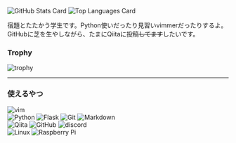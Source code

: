![GitHub Stats Card](https://github-readme-stats.vercel.app/api?username=4513ECHO&show_icons=true)
![Top Languages Card](https://github-readme-stats.vercel.app/api/top-langs/?username=4513ECHO)

宿題とたたかう学生です。Python使いだったり見習いvimmerだったりするよ。
GitHubに芝を生やしながら、たまにQiitaに投稿~~してます~~したいです。

### Trophy

![trophy](https://github-profile-trophy.vercel.app/?username=4513ECHO)

- - - 

### 使えるやつ

![vim](https://img.shields.io/badge/-vim-019733.svg?style=popout-square&logo=vim) <br>
![Python](https://img.shields.io/badge/-Python-F0E113.svg?style=popout-square&logo=python)
![Flask](https://img.shields.io/badge/-Flask-000000.svg?style=popout-square&logo=flask)
![Git](https://img.shields.io/badge/-Git-F09432.svg?style=popout-square&logo=git)
![Markdown](https://img.shields.io/badge/-Markdown-000000.svg?style=popout-square&logo=markdown) <br>
![Qiita](https://img.shields.io/badge/-Qiita-828C7A.svg?style=popout-square&logo=qiita)
![GitHub](https://img.shields.io/badge/-GitHub-181717.svg?style=popout-square&logo=github)
![discord](https://img.shields.io/badge/-discord-4B526B.svg?style=popout-square&logo=discord) <br>
![Linux](https://img.shields.io/badge/-Linux-FC8923.svg?style=popout-square&logo=linux)
![Raspberry Pi](https://img.shields.io/badge/-Raspberrypi-C51A4A.svg?style=popout-square&logo=raspberrypi)

